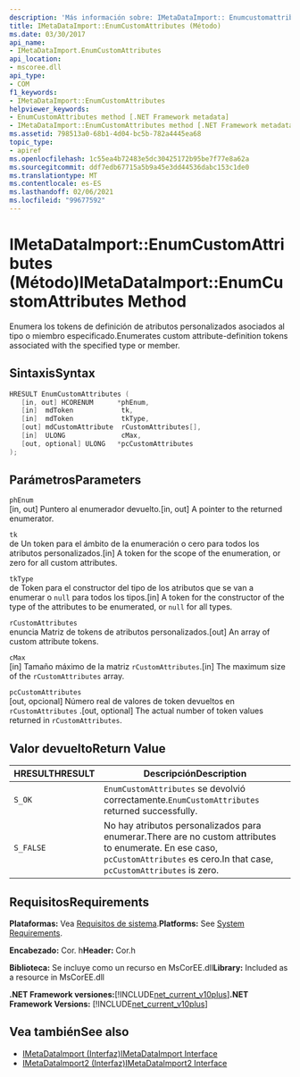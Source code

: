 ```yaml
---
description: 'Más información sobre: IMetaDataImport:: Enumcustomattributes ((método)'
title: IMetaDataImport::EnumCustomAttributes (Método)
ms.date: 03/30/2017
api_name:
- IMetaDataImport.EnumCustomAttributes
api_location:
- mscoree.dll
api_type:
- COM
f1_keywords:
- IMetaDataImport::EnumCustomAttributes
helpviewer_keywords:
- EnumCustomAttributes method [.NET Framework metadata]
- IMetaDataImport::EnumCustomAttributes method [.NET Framework metadata]
ms.assetid: 798513a0-68b1-4d04-bc5b-782a4445ea68
topic_type:
- apiref
ms.openlocfilehash: 1c55ea4b72483e5dc30425172b95be7f77e8a62a
ms.sourcegitcommit: ddf7edb67715a5b9a45e3dd44536dabc153c1de0
ms.translationtype: MT
ms.contentlocale: es-ES
ms.lasthandoff: 02/06/2021
ms.locfileid: "99677592"
---
```

# <a name="imetadataimportenumcustomattributes-method"></a><span data-ttu-id="78cef-103">IMetaDataImport::EnumCustomAttributes (Método)</span><span class="sxs-lookup"><span data-stu-id="78cef-103">IMetaDataImport::EnumCustomAttributes Method</span></span>

<span data-ttu-id="78cef-104">Enumera los tokens de definición de atributos personalizados asociados al tipo o miembro especificado.</span><span class="sxs-lookup"><span data-stu-id="78cef-104">Enumerates custom attribute-definition tokens associated with the specified type or member.</span></span>  
  
## <a name="syntax"></a><span data-ttu-id="78cef-105">Sintaxis</span><span class="sxs-lookup"><span data-stu-id="78cef-105">Syntax</span></span>  
  
```cpp  
HRESULT EnumCustomAttributes (
   [in, out] HCORENUM      *phEnum,  
   [in]  mdToken            tk,
   [in]  mdToken            tkType,
   [out] mdCustomAttribute  rCustomAttributes[],
   [in]  ULONG              cMax,  
   [out, optional] ULONG   *pcCustomAttributes  
);  
```  
  
## <a name="parameters"></a><span data-ttu-id="78cef-106">Parámetros</span><span class="sxs-lookup"><span data-stu-id="78cef-106">Parameters</span></span>  

 `phEnum`  
 <span data-ttu-id="78cef-107">[in, out] Puntero al enumerador devuelto.</span><span class="sxs-lookup"><span data-stu-id="78cef-107">[in, out] A pointer to the returned enumerator.</span></span>  
  
 `tk`  
 <span data-ttu-id="78cef-108">de Un token para el ámbito de la enumeración o cero para todos los atributos personalizados.</span><span class="sxs-lookup"><span data-stu-id="78cef-108">[in] A token for the scope of the enumeration, or zero for all custom attributes.</span></span>  
  
 `tkType`  
 <span data-ttu-id="78cef-109">de Token para el constructor del tipo de los atributos que se van a enumerar o `null` para todos los tipos.</span><span class="sxs-lookup"><span data-stu-id="78cef-109">[in] A token for the constructor of the type of the attributes to be enumerated, or `null` for all types.</span></span>  
  
 `rCustomAttributes`  
 <span data-ttu-id="78cef-110">enuncia Matriz de tokens de atributos personalizados.</span><span class="sxs-lookup"><span data-stu-id="78cef-110">[out] An array of custom attribute tokens.</span></span>  
  
 `cMax`  
 <span data-ttu-id="78cef-111">[in] Tamaño máximo de la matriz `rCustomAttributes`.</span><span class="sxs-lookup"><span data-stu-id="78cef-111">[in] The maximum size of the `rCustomAttributes` array.</span></span>  
  
 `pcCustomAttributes`  
 <span data-ttu-id="78cef-112">[out, opcional] Número real de valores de token devueltos en `rCustomAttributes` .</span><span class="sxs-lookup"><span data-stu-id="78cef-112">[out, optional] The actual number of token values returned in `rCustomAttributes`.</span></span>  
  
## <a name="return-value"></a><span data-ttu-id="78cef-113">Valor devuelto</span><span class="sxs-lookup"><span data-stu-id="78cef-113">Return Value</span></span>  
  
|<span data-ttu-id="78cef-114">HRESULT</span><span class="sxs-lookup"><span data-stu-id="78cef-114">HRESULT</span></span>|<span data-ttu-id="78cef-115">Descripción</span><span class="sxs-lookup"><span data-stu-id="78cef-115">Description</span></span>|  
|-------------|-----------------|  
|`S_OK`|<span data-ttu-id="78cef-116">`EnumCustomAttributes` se devolvió correctamente.</span><span class="sxs-lookup"><span data-stu-id="78cef-116">`EnumCustomAttributes` returned successfully.</span></span>|  
|`S_FALSE`|<span data-ttu-id="78cef-117">No hay atributos personalizados para enumerar.</span><span class="sxs-lookup"><span data-stu-id="78cef-117">There are no custom attributes to enumerate.</span></span> <span data-ttu-id="78cef-118">En ese caso, `pcCustomAttributes` es cero.</span><span class="sxs-lookup"><span data-stu-id="78cef-118">In that case, `pcCustomAttributes` is zero.</span></span>|  
  
## <a name="requirements"></a><span data-ttu-id="78cef-119">Requisitos</span><span class="sxs-lookup"><span data-stu-id="78cef-119">Requirements</span></span>  

 <span data-ttu-id="78cef-120">**Plataformas:** Vea [Requisitos de sistema](../../get-started/system-requirements.md).</span><span class="sxs-lookup"><span data-stu-id="78cef-120">**Platforms:** See [System Requirements](../../get-started/system-requirements.md).</span></span>  
  
 <span data-ttu-id="78cef-121">**Encabezado:** Cor. h</span><span class="sxs-lookup"><span data-stu-id="78cef-121">**Header:** Cor.h</span></span>  
  
 <span data-ttu-id="78cef-122">**Biblioteca:** Se incluye como un recurso en MsCorEE.dll</span><span class="sxs-lookup"><span data-stu-id="78cef-122">**Library:** Included as a resource in MsCorEE.dll</span></span>  
  
 <span data-ttu-id="78cef-123">**.NET Framework versiones:**[!INCLUDE[net_current_v10plus](../../../../includes/net-current-v10plus-md.md)]</span><span class="sxs-lookup"><span data-stu-id="78cef-123">**.NET Framework Versions:** [!INCLUDE[net_current_v10plus](../../../../includes/net-current-v10plus-md.md)]</span></span>  
  
## <a name="see-also"></a><span data-ttu-id="78cef-124">Vea también</span><span class="sxs-lookup"><span data-stu-id="78cef-124">See also</span></span>

- [<span data-ttu-id="78cef-125">IMetaDataImport (Interfaz)</span><span class="sxs-lookup"><span data-stu-id="78cef-125">IMetaDataImport Interface</span></span>](imetadataimport-interface.md)
- [<span data-ttu-id="78cef-126">IMetaDataImport2 (Interfaz)</span><span class="sxs-lookup"><span data-stu-id="78cef-126">IMetaDataImport2 Interface</span></span>](imetadataimport2-interface.md)
